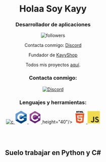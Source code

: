 <h1 align="center">Holaa Soy Kayy</h1>
<h3 align="center">Desarrollador de aplicaciones</h3>

<p align="center"> <img src="https://img.shields.io/github/followers/Kayy9961" alt="followers"> </p>

<p align="center"> Contacta conmigo: <a href="https://discord.gg/users/1291162796796411969">Discord</a></p>

<p align="center">Fundador de <a href="https://discord.gg/kayyfnshop">KayyShop</a></p>

<p align="center">Todos mis proyectos <a href="https://github.com/Kayy9961?tab=repositories">aquí</a>.</p>

<h3 align="center">Contacta conmigo:</h3>
<p align="center">
<a href="https://discord.com/users/1291162796796411969" target="blank"><img align="center" src="https://raw.githubusercontent.com/rahuldkjain/github-profile-readme-generator/master/src/images/icons/Social/discord.svg" alt="Discord" height="30" width="40" /></a>
</p>

<h3 align="center">Lenguajes y herramientas:</h3>
<p align="center"> <a href="https://www.cprogramming.com/" target="_blank" rel="noreferrer"> <img src="https://brandslogos.com/wp-content/uploads/images/large/python-logo.png" alt="c" width="40" height="40"/> </a> <a href="https://www.w3schools.com/cpp/" target="_blank" rel="noreferrer"> <img src="https://raw.githubusercontent.com/devicons/devicon/master/icons/cplusplus/cplusplus-original.svg" alt="cplusplus" width="40" height="40"/> </a> <a href="https://www.w3schools.com/cs/" target="_blank" rel="noreferrer"> <img src="https://raw.githubusercontent.com/devicons/devicon/master/icons/csharp/csharp-original.svg" alt="csharp" width="40" height="40"/> </a>  height="40"/> </a> <a href="https://www.w3.org/html/" target="_blank" rel="noreferrer"> <img src="https://raw.githubusercontent.com/devicons/devicon/master/icons/html5/html5-original-wordmark.svg" alt="html5" width="40" height="40"/> </a> <a href="https://developer.mozilla.org/en-US/docs/Web/JavaScript" target="_blank" rel="noreferrer"> <img src="https://raw.githubusercontent.com/devicons/devicon/master/icons/javascript/javascript-original.svg" alt="javascript" width="40" height="40"/> </a> </p>
<br><br>
<h2 align="center">Suelo trabajar en Python y C#
<br>
